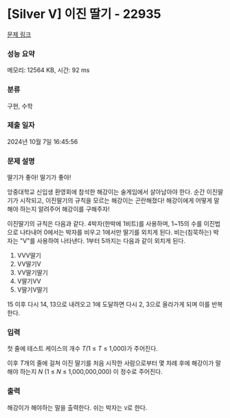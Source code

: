 # [Silver V] 이진 딸기 - 22935 

[문제 링크](https://www.acmicpc.net/problem/22935) 

### 성능 요약

메모리: 12564 KB, 시간: 92 ms

### 분류

구현, 수학

### 제출 일자

2024년 10월 7일 16:45:56

### 문제 설명

<p>딸기가 좋아! 딸기가 좋아!</p>

<p>앙중대학교 신입생 환영회에 참석한 해강이는 술게임에서 살아남아야 한다. 순간 이진딸기가 시작되고, 이진딸기의 규칙을 모르는 해강이는 곤란해졌다! 해강이에게 어떻게 말해야 하는지 알려주어 해강이를 구해주자!</p>

<p>이진딸기의 규칙은 다음과 같다. 4박자(한박에 1비트)를 사용하며, 1~15의 수를 이진법으로 나타내어 0에서는 박자를 비우고 1에서만 딸기를 외치게 된다. 비는(침묵하는) 박자는 "V"를 사용하여 나타낸다. 1부터 5까지는 다음과 같이 외치게 된다.</p>

<ol>
	<li>VVV딸기</li>
	<li>VV딸기V</li>
	<li>VV딸기딸기</li>
	<li>V딸기VV</li>
	<li>V딸기V딸기</li>
</ol>

<p>15 이후 다시 14, 13으로 내려오고 1에 도달하면 다시 2, 3으로 올라가게 되며 이를 반복한다. </p>

### 입력 

 <p>첫 줄에 테스트 케이스의 개수 <em>T(</em>1 ≤ <i>T </i>≤ 1,000)가 주어진다.</p>

<p>이후<em> T</em>개의 줄에 걸쳐 이진 딸기를 처음 시작한 사람으로부터 몇 차례 후에 해강이가 말해야 하는지<em> N </em>(1 ≤ <em>N</em> ≤ 1,000,000,000) 이 정수로 주어진다.</p>

### 출력 

 <p>해강이가 해야하는 말을 출력한다.  쉬는 박자는 <code>V</code>로 한다. </p>

